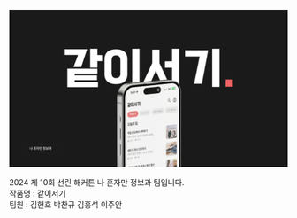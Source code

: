 ![Banner](https://github.com/together-seogi/.github/blob/main/profile/readme.png)

2024 제 10회 선린 해커톤 나 혼자만 정보과 팀입니다.  
작품명 : 같이서기  
팀원 : 김현호 박찬규 김홍석 이주안  
